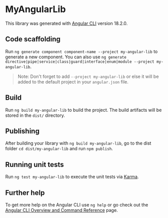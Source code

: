 # MyAngularLib

This library was generated with [Angular CLI](https://github.com/angular/angular-cli) version 18.2.0.

## Code scaffolding

Run `ng generate component component-name --project my-angular-lib` to generate a new component. You can also use `ng generate directive|pipe|service|class|guard|interface|enum|module --project my-angular-lib`.
> Note: Don't forget to add `--project my-angular-lib` or else it will be added to the default project in your `angular.json` file. 

## Build

Run `ng build my-angular-lib` to build the project. The build artifacts will be stored in the `dist/` directory.

## Publishing

After building your library with `ng build my-angular-lib`, go to the dist folder `cd dist/my-angular-lib` and run `npm publish`.

## Running unit tests

Run `ng test my-angular-lib` to execute the unit tests via [Karma](https://karma-runner.github.io).

## Further help

To get more help on the Angular CLI use `ng help` or go check out the [Angular CLI Overview and Command Reference](https://angular.dev/tools/cli) page.
